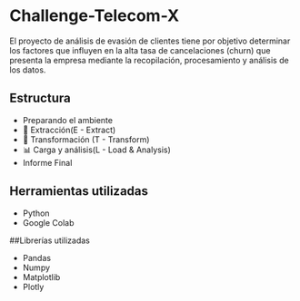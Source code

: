 # Challenge-Telecom-X

El proyecto de análisis de evasión de clientes tiene por objetivo determinar los factores que influyen en la alta tasa de cancelaciones (churn) que presenta la empresa mediante la recopilación, procesamiento y análisis de los datos.

## Estructura
  - Preparando el ambiente
  - 📌 Extracción(E - Extract)
  - 🔧 Transformación (T - Transform)
  - 📊 Carga y análisis(L - Load & Analysis)
  - Informe Final

## Herramientas utilizadas
  - Python
  - Google Colab

##Librerías utilizadas
  - Pandas
  - Numpy
  - Matplotlib
  - Plotly
